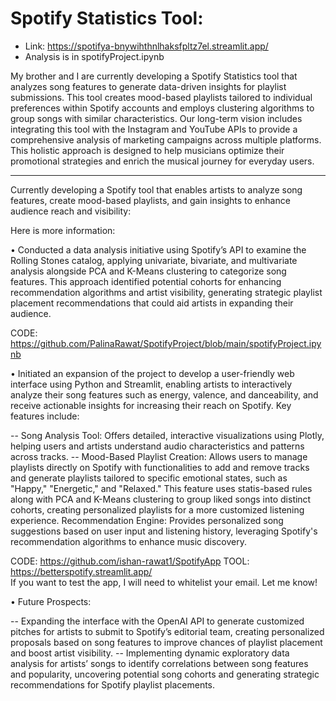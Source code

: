 # Spotify Statistics Tool:
- Link: https://spotifya-bnywihthnlhaksfpltz7el.streamlit.app/
- Analysis is in spotifyProject.ipynb

My brother and I are currently developing a Spotify Statistics tool that analyzes song features to generate data-driven insights for playlist submissions. This tool creates mood-based playlists tailored to individual preferences within Spotify accounts and employs clustering algorithms to group songs with similar characteristics. Our long-term vision includes integrating this tool with the Instagram and YouTube APIs to provide a comprehensive analysis of marketing campaigns across multiple platforms. This holistic approach is designed to help musicians optimize their promotional strategies and enrich the musical journey for everyday users.


----------------------------------

Currently developing a Spotify tool that enables artists to analyze song features, create mood-based playlists, and gain insights to enhance audience reach and visibility:

Here is more information:

• Conducted a data analysis initiative using Spotify’s API to examine the Rolling Stones catalog, applying univariate, bivariate, and multivariate analysis alongside PCA and K-Means clustering to categorize song features. This approach identified potential cohorts for enhancing recommendation algorithms and artist visibility, generating strategic playlist placement recommendations that could aid artists in expanding their audience. 

CODE: https://github.com/PalinaRawat/SpotifyProject/blob/main/spotifyProject.ipynb

• Initiated an expansion of the project to develop a user-friendly web interface using Python and Streamlit, enabling artists to interactively analyze their song features such as energy, valence, and danceability, and receive actionable insights for increasing their reach on Spotify. Key features include:

-- Song Analysis Tool: Offers detailed, interactive visualizations using Plotly, helping users and artists understand audio characteristics and patterns across tracks.
-- Mood-Based Playlist Creation: Allows users to manage playlists directly on Spotify with functionalities to add and remove tracks and generate playlists tailored to specific emotional states, such as "Happy," "Energetic," and "Relaxed." This feature uses statis-based rules along with PCA and K-Means clustering to group liked songs into distinct cohorts, creating personalized playlists for a more customized listening experience.
Recommendation Engine: Provides personalized song suggestions based on user input and listening history, leveraging Spotify's recommendation algorithms to enhance music discovery.

CODE: https://github.com/ishan-rawat1/SpotifyApp
TOOL: https://betterspotify.streamlit.app/  
If you want to test the app, I will need to whitelist your email. Let me know!

• Future Prospects:

-- Expanding the interface with the OpenAI API to generate customized pitches for artists to submit to Spotify’s editorial team, creating personalized proposals based on song features to improve chances of playlist placement and boost artist visibility.
-- Implementing dynamic exploratory data analysis for artists’ songs to identify correlations between song features and popularity, uncovering potential song cohorts and generating strategic recommendations for Spotify playlist placements.
